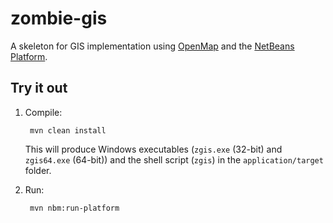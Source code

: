 zombie-gis
==========
A skeleton for GIS implementation using [OpenMap](http://openmap.bbn.com) and the [NetBeans Platform](http://www.netbeans.org).

Try it out
----------
1. Compile:

        mvn clean install
        
   This will produce Windows executables (`zgis.exe` (32-bit) and `zgis64.exe` (64-bit)) and the shell script (`zgis`) in the `application/target` folder.

2. Run:

        mvn nbm:run-platform

